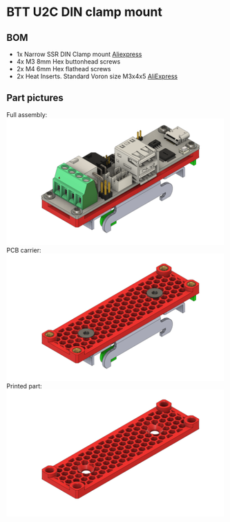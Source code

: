 # BTT U2C DIN clamp mount
## BOM
- 1x Narrow SSR DIN Clamp mount [Aliexpress](https://www.aliexpress.us/item/3256802666650918.html)
- 4x M3 8mm Hex buttonhead screws
- 2x M4 6mm Hex flathead screws
- 2x Heat Inserts. Standard Voron size M3x4x5 [AliExpress](https://www.aliexpress.us/item/3256804429544538.html)
## Part pictures
Full assembly:
![Full assembly](BTT_U2C_DIN_Mount.png)
PCB carrier:
![PCB carrier](BTT_U2C_DIN_Mount_Printed.png)
Printed part:
![Printed part](BTT_U2C_DIN_Mount_PartOnly.png)